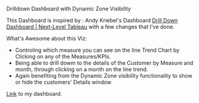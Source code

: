 Drilldown Dashboard with Dynamic Zone Visibility

This Dashboard is inspired by : Andy Kriebel's Dashboard [Drill Down Dashboard | Next-Level Tableau](https://public.tableau.com/app/profile/andy.kriebel/viz/DrillDownDashboardNext-LevelTableau/DrillDown) with a few changes that I've done.


What's Awesome about this Viz:
* Controling which measure you can see on the line Trend Chart by Clicking on any of the Measures/KPIs.
* Being able to drill dowm to the details of the Customer by Measure and month, through clicking on a month on the line trend.
* Again benefiting from the Dynamic Zone visibility functionality to show or hide the customers' Details window

[Link](https://public.tableau.com/app/profile/amira.salama/viz/KPIsDrilldownDashboard/DrilldownDash) to my dashboard.
